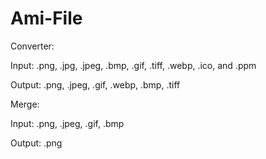 # Ami-File
Converter:

Input: .png, .jpg, .jpeg, .bmp, .gif, .tiff, .webp, .ico, and .ppm

Output: .png, .jpeg, .gif, .webp, .bmp, .tiff

Merge:

Input: .png, .jpeg, .gif, .bmp

Output: .png
